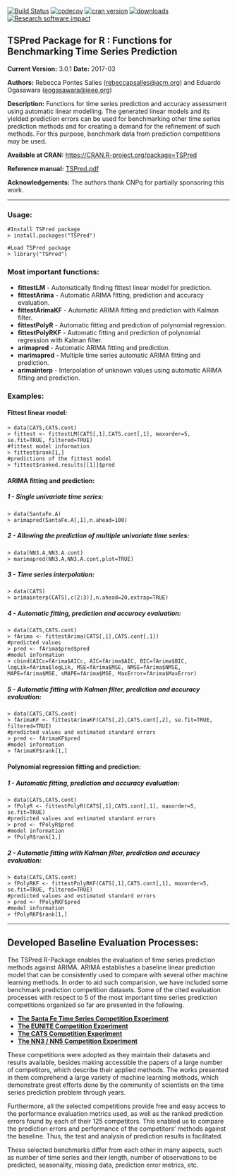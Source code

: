 [![Build Status](https://travis-ci.org/RebeccaSalles/TSPred.svg?branch=master)](https://travis-ci.org/RebeccaSalles/TSPred)
[![codecov](https://codecov.io/gh/RebeccaSalles/TSPred/branch/master/graph/badge.svg)](https://codecov.io/gh/RebeccaSalles/TSPred)
[![cran version](http://www.r-pkg.org/badges/version/TSPred)](http://cran.r-project.org/package=TSPred)
[![downloads](http://cranlogs.r-pkg.org/badges/TSPred)](http://cranlogs.r-pkg.org/badges/TSPred)
[![Research software impact](http://depsy.org/api/package/cran/TSPred/badge.svg)](http://depsy.org/package/r/TSPred)

## TSPred Package for R : Functions for Benchmarking Time Series Prediction

__Current Version:__ 3.0.1
__Date:__ 2017-03

__Authors:__ Rebecca Pontes Salles (<rebeccapsalles@acm.org>) and Eduardo Ogasawara (<eogasawara@ieee.org>)
 
__Description:__ Functions for time series prediction and accuracy assessment using automatic linear modelling. The generated linear models and its yielded prediction errors can be used for benchmarking other time series prediction methods and for creating a demand for the refinement of such methods. For this purpose, benchmark data from prediction competitions may be used.

__Available at CRAN:__ <https://CRAN.R-project.org/package=TSPred>

__Reference manual:__ [TSPred.pdf](http://cran.r-project.org/web/packages/TSPred/TSPred.pdf)

__Acknowledgements:__ The authors thank CNPq for partially sponsoring this work.

---
### Usage:
~~~~~~
#Install TSPred package
> install.packages("TSPred")

#Load TSPred package
> library("TSPred")
~~~~~~
#####
### Most important functions:

* __fittestLM__ - Automatically finding fittest linear model for prediction.
* __fittestArima__ - Automatic ARIMA fitting, prediction and accuracy evaluation.
* __fittestArimaKF__ - Automatic ARIMA fitting and prediction with Kalman filter.
* __fittestPolyR__ - Automatic fitting and prediction of polynomial regression.
* __fittestPolyRKF__ - Automatic fitting and prediction of polynomial regression with Kalman filter.
* __arimapred__ - Automatic ARIMA fitting and prediction.
* __marimapred__ - Multiple time series automatic ARIMA fitting and prediction.
* __arimainterp__ - Interpolation of unknown values using automatic ARIMA fitting and prediction.

### __Examples:__
#### Fittest linear model:
~~~~~~
> data(CATS,CATS.cont)
> fittest <- fittestLM(CATS[,1],CATS.cont[,1], maxorder=5, se.fit=TRUE, filtered=TRUE)
#fittest model information
> fittest$rank[1,]
#predictions of the fittest model
> fittest$ranked.results[[1]]$pred
~~~~~~
#### ARIMA fitting and prediction:
##### 1 - Single univariate time series:
~~~~~~
> data(SantaFe.A)
> arimapred(SantaFe.A[,1],n.ahead=100)
~~~~~~
##### 2 - Allowing the prediction of multiple univariate time series:
~~~~~~
> data(NN3.A,NN3.A.cont)
> marimapred(NN3.A,NN3.A.cont,plot=TRUE)
~~~~~~
##### 3 - Time series interpolation:
~~~~~~
> data(CATS)
> arimainterp(CATS[,c(2:3)],n.ahead=20,extrap=TRUE)
~~~~~~
##### 4 - Automatic fitting, prediction and accuracy evaluation:
~~~~~~
> data(CATS,CATS.cont)
> fArima <- fittestArima(CATS[,1],CATS.cont[,1])
#predicted values
> pred <- fArima$pred$pred
#model information
> cbind(AICc=fArima$AICc, AIC=fArima$AIC, BIC=fArima$BIC, logLik=fArima$logLik, MSE=fArima$MSE, NMSE=fArima$NMSE, MAPE=fArima$MSE, sMAPE=fArima$MSE, MaxError=fArima$MaxError)
~~~~~~
##### 5 - Automatic fitting with Kalman filter, prediction and accuracy evaluation:
~~~~~~
> data(CATS,CATS.cont)
> fArimaKF <- fittestArimaKF(CATS[,2],CATS.cont[,2], se.fit=TRUE, filtered=TRUE)
#predicted values and estimated standard errors
> pred <- fArimaKF$pred
#model information
> fArimaKF$rank[1,]
~~~~~~
#### Polynomial regression fitting and prediction:
##### 1 - Automatic fitting, prediction and accuracy evaluation:
~~~~~~
> data(CATS,CATS.cont)
> fPolyR <- fittestPolyR(CATS[,1],CATS.cont[,1], maxorder=5, se.fit=TRUE)
#predicted values and estimated standard errors
> pred <- fPolyR$pred
#model information
> fPolyR$rank[1,]
~~~~~~
##### 2 - Automatic fitting with Kalman filter, prediction and accuracy evaluation:
~~~~~~
> data(CATS,CATS.cont)
> fPolyRKF <- fittestPolyRKF(CATS[,1],CATS.cont[,1], maxorder=5, se.fit=TRUE, filtered=TRUE)
#predicted values and estimated standard errors
> pred <- fPolyRKF$pred
#model information
> fPolyRKF$rank[1,]
~~~~~~

---
Developed Baseline Evaluation Processes:
--
The TSPred R-Package enables the evaluation of time series prediction methods against ARIMA. ARIMA establishes a baseline linear prediction model that can be consistently used to compare with several other machine learning methods. In order to aid such comparision, we have included some benchmark prediction competition datasets. Some of the cited evaluation processes with respect to 5 of the most important time series prediction competitions organized so far are presented in the following.

* __[The Santa Fe Time Series Competition Experiment](https://sourceforge.net/p/gpca/wiki/Santa%20Fe%20Competition/)__
* __[The EUNITE Competition Experiment](https://sourceforge.net/p/gpca/wiki/EUNITE%20Competition/)__
* __[The CATS Competition Experiment](https://sourceforge.net/p/gpca/wiki/CATS%20Competition/)__
* __[The NN3 / NN5 Competition Experiment](https://sourceforge.net/p/gpca/wiki/NN3-NN5%20Competition/)__

These competitions were adopted as they maintain their datasets and results available, besides making accessible the papers of a large number of competitors, which describe their applied methods. The works presented in them comprehend a large variety of machine learning methods, which demonstrate great efforts done by the community of scientists on the time series prediction problem through years.

Furthermore, all the selected competitions provide free and easy access to the performance evaluation metrics used, as well as the ranked prediction errors found by each of their 125 competitors. This enabled us to compare the prediction errors and performance of the competitors’ methods against the baseline. Thus, the test and analysis of prediction results is facilitated.

These selected benchmarks differ from each other in many aspects, such as number of time series and their length, number of observations to be predicted, seasonality, missing data, prediction error metrics, etc.
